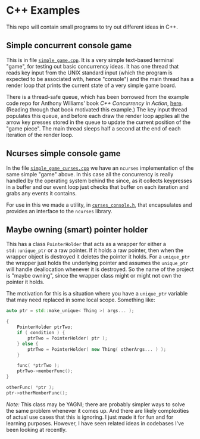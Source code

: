 # C++ Examples

This repo will contain small programs to try out different ideas in C++.

## Simple concurrent console game

This is in file [`simple_game.cpp`](simple_concurrent_console_game/simple_game.cpp).
It is a very simple text-based terminal "game", for testing out basic concurrency ideas.
It has one thread that reads key input from the UNIX standard input (which the program
is expected to be associated with, hence "console") and the main thread has a render loop that
prints the current state of a very simple game board.

There is a thread-safe queue,
which has been borrowed from the example code repo for Anthony Williams' book
_C++ Concurrency in Action_,
[here](https://github.com/anthonywilliams/ccia_code_samples/blob/main/listings/listing_4.5.cpp).
(Reading through that book motivated this example.)
The key input thread populates this queue, and before each draw the render loop
applies all the arrow key presses stored in the queue to update the current position
of the "game piece". The main thread sleeps half a second at the end of each iteration
of the render loop.

## Ncurses simple console game

In the file [`simple_game_curses.cpp`](simple_concurrent_console_game/simple_game_curses.cpp) we
have an `ncurses` implementation of the same simple "game" above. In this case all the
concurrency is really handled by the operating system behind the since, as it collects
keypresses in a buffer and our event loop just checks that buffer on each iteration and
grabs any events it contains.

For use in this we made a utility, in [`curses_console.h`](curses_console/curses_console.h), that
encapsulates and provides an interface to the `ncurses` library.

## Maybe owning (smart) pointer holder

This has a class `PointerHolder` that acts as a wrapper for either a `std::unique_ptr` or
a raw pointer. If it holds a raw pointer, then when the wrapper object is
destroyed it deletes the pointer it holds. For a `unique_ptr` the wrapper
just holds the underlying pointer and assumes the `unique_ptr` will handle
deallocation whenever it is destroyed. So the name of the project is "maybe
owning", since the wrapper class might or might not own the pointer it holds.

The motivation for this is a situation where you have a `unique_ptr` variable
that may need replaced in some local scope. Something like:

```cpp
auto ptr = std::make_unique< Thing >( args... );

{
	PointerHolder ptrTwo;
	if ( condition ) {
		ptrTwo = PointerHolder( ptr );
	} else {
		ptrTwo = PointerHolder( new Thing( otherArgs... ) );
	}

	func( *ptrTwo );
	ptrTwo->memberFunc();
}

otherFunc( *ptr );
ptr->otherMemberFunc();
```

*Note:* This class may be YAGNI; there are probably simpler ways to
solve the same problem whenever it comes up. And there are likely complexities of
actual use cases that this is ignoring. I just made it for fun and for
learning purposes. However, I have seen related ideas in codebases I've been looking at recently.
